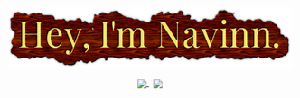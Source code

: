 <div align="center"><img align="center" width="700" src="./assets/name.png" /></div>
<br />
<div align="center">
<a href="https://navn.me" target="_blank">
  <img width="350" align="center" src="https://github-readme-stats.vercel.app/api?username=navn-r&theme=merko">
  </a> &nbsp;
<!-- <a href="https://www.youtube.com/watch?v=dQw4w9WgXcQ" target="_blank">
  <img src="./assets/Logo.svg" height="115">
</a> -->
<a href="https://navn.me" target="_blank">
  <img width="350" align="center" src="https://github-readme-stats.vercel.app/api/wakatime?username=navn&theme=merko&langs_count=5">
</a>
</div>
